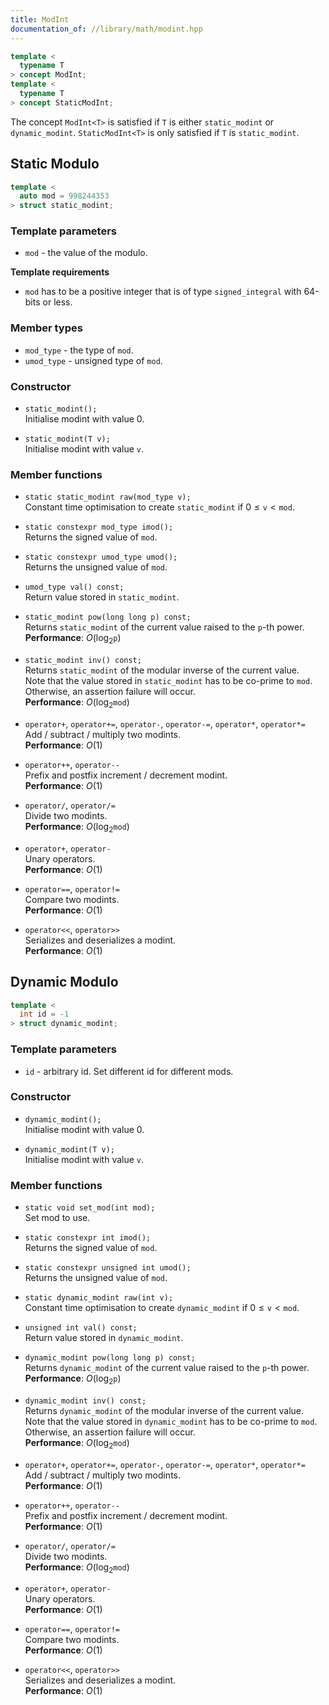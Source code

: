 ```yaml
---
title: ModInt
documentation_of: //library/math/modint.hpp
---
```


```c++
template <
  typename T
> concept ModInt;
template <
  typename T
> concept StaticModInt;
```

The concept `ModInt<T>` is satisfied if `T` is either `static_modint` or `dynamic_modint`.
`StaticModInt<T>` is only satisfied if `T` is `static_modint`.

## Static Modulo
```c++
template <
  auto mod = 998244353
> struct static_modint;	
```

### Template parameters

- `mod` - the value of the modulo.

**Template requirements**

- `mod` has to be a positive integer that is of type `signed_integral` with 64-bits or less.

### Member types

- `mod_type` - the type of `mod`.
- `umod_type` - unsigned type of `mod`.

### Constructor

- `static_modint();`	 
  Initialise modint with value $0$.
  
- `static_modint(T v);`  
  Initialise modint with value `v`.

### Member functions

- `static static_modint raw(mod_type v);`  
  Constant time optimisation to create `static_modint` if $0\le \texttt{v} < \texttt{mod}$.

- `static constexpr mod_type imod();`  
  Returns the signed value of `mod`.
  
- `static constexpr umod_type umod();`  
  Returns the unsigned value of `mod`.

- `umod_type val() const;`  
  Return value stored in `static_modint`.

- `static_modint pow(long long p) const;`  
  Returns `static_modint` of the current value raised to the `p`-th power.  
	**Performance**: $O(\log_2 \texttt{p})$

- `static_modint inv() const;`  
  Returns `static_modint` of the modular inverse of the current value.  
  Note that the value stored in `static_modint` has to be co-prime to `mod`. Otherwise, an assertion failure will occur.  
	**Performance**: $O(\log_2 \texttt{mod})$

- `operator+`, `operator+=`, `operator-`, `operator-=`, `operator*`, `operator*=`  
	Add / subtract / multiply two modints.  
	**Performance**: $O(1)$

- `operator++`, `operator--`  
	Prefix and postfix increment / decrement modint.  
	**Performance**: $O(1)$

- `operator/`, `operator/=`  
	Divide two modints.  
	**Performance**: $O(\log_2 \texttt{mod})$

- `operator+`, `operator-`  
	Unary operators.  
	**Performance**: $O(1)$
	
- `operator==`, `operator!=`  
	Compare two modints.  
	**Performance**: $O(1)$
	
- `operator<<`, `operator>>`  
	Serializes and deserializes a modint.  
	**Performance**: $O(1)$

## Dynamic Modulo

```c++
template <
  int id = -1
> struct dynamic_modint;	
```

### Template parameters

- `id` - arbitrary id. Set different id for different mods.

### Constructor

- `dynamic_modint();`	 
  Initialise modint with value $0$.
  
- `dynamic_modint(T v);`  
  Initialise modint with value `v`.

### Member functions

- `static void set_mod(int mod);`  
  Set mod to use.

- `static constexpr int imod();`  
  Returns the signed value of `mod`.
  
- `static constexpr unsigned int umod();`  
  Returns the unsigned value of `mod`.

- `static dynamic_modint raw(int v);`  
  Constant time optimisation to create `dynamic_modint` if $0\le \texttt{v} < \texttt{mod}$.

- `unsigned int val() const;`  
  Return value stored in `dynamic_modint`.

- `dynamic_modint pow(long long p) const;`  
  Returns `dynamic_modint` of the current value raised to the `p`-th power.  
	**Performance**: $O(\log_2 \texttt{p})$

- `dynamic_modint inv() const;`  
  Returns `dynamic_modint` of the modular inverse of the current value.  
  Note that the value stored in `dynamic_modint` has to be co-prime to `mod`. Otherwise, an assertion failure will occur.  
	**Performance**: $O(\log_2 \texttt{mod})$

- `operator+`, `operator+=`, `operator-`, `operator-=`, `operator*`, `operator*=`  
	Add / subtract / multiply two modints.  
	**Performance**: $O(1)$

- `operator++`, `operator--`  
	Prefix and postfix increment / decrement modint.  
	**Performance**: $O(1)$

- `operator/`, `operator/=`  
	Divide two modints.  
	**Performance**: $O(\log_2 \texttt{mod})$

- `operator+`, `operator-`  
	Unary operators.  
	**Performance**: $O(1)$
	
- `operator==`, `operator!=`  
	Compare two modints.  
	**Performance**: $O(1)$
	
- `operator<<`, `operator>>`  
	Serializes and deserializes a modint.  
	**Performance**: $O(1)$

